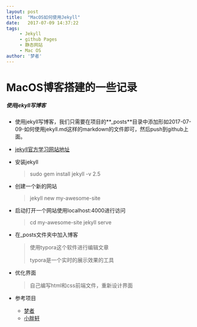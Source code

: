 ```yaml
---
layout: post
title:  "MacOS如何使用Jekyll"
date:   2017-07-09 14:37:22
tags:
     - Jekyll
     - github Pages
     - 静态网站
     - Mac OS
author: '梦者'
---
```

# MacOS博客搭建的一些记录

##### 使用jekyll写博客

-   使用jekyll写博客，我们只需要在项目的**_posts**目录中添加形如2017-07-09-如何使用jekyll.md这样的markdown的文件即可，然后push到github上面。

-   [jekyll官方学习网站地址](http://jekyll.com.cn/)

-   安装jekyll

    > sudo gem install jekyll -v 2.5

- 创建一个新的网站
  > jekyll new my-awesome-site

- 启动打开一个网站使用localhost:4000进行访问
  >  cd my-awesome-site
  >  jekyll serve

- 在_posts文件夹中加入博客

  > 使用typora这个软件进行编辑文章
  >
  > typora是一个实时的展示效果的工具

- 优化界面

  > 自己编写html和css前端文件，重新设计界面

- 参考项目

  - [梦者](https://supermanxkq.github.io/)
  - [小胖轩](https://www.codeboy.me/)
